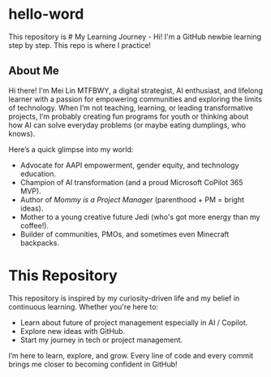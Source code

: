 # hello-word
This repository is # My Learning Journey -  Hi! I'm a GitHub newbie learning step by step. This repo is where I practice!

## About Me

Hi there! I'm Mei Lin MTFBWY, a digital strategist, AI enthusiast, and lifelong learner with a passion for empowering communities and exploring the limits of technology. 
When I’m not teaching, learning, or leading transformative projects, I’m probably creating fun programs for youth or thinking about how AI can solve everyday problems (or maybe eating dumplings, who knows).

Here’s a quick glimpse into my world:

- Advocate for AAPI empowerment, gender equity, and technology education.
- Champion of AI transformation (and a proud Microsoft CoPilot 365 MVP).
- Author of *Mommy is a Project Manager* (parenthood + PM = bright ideas).
- Mother to a young creative future Jedi (who's got more energy than my coffee!).
- Builder of communities, PMOs, and sometimes even Minecraft backpacks.

# This Repository

This repository is inspired by my curiosity-driven life and my belief in continuous learning. Whether you're here to:
- Learn about future of project management especially in AI / Copilot.
- Explore new ideas with GitHub.
- Start my journey in tech or project management.

I’m here to learn, explore, and grow. Every line of code and every commit brings me closer to becoming confident in GitHub!




